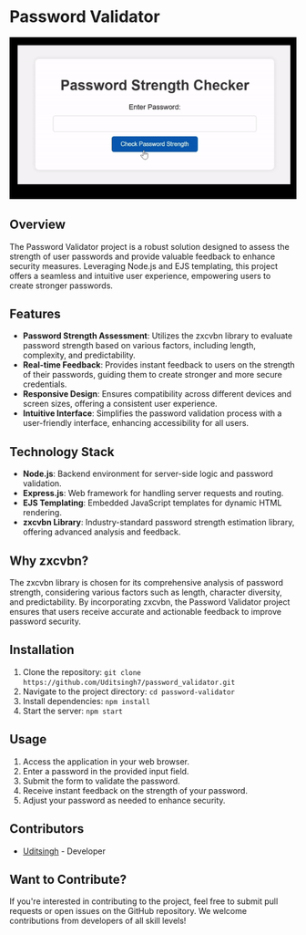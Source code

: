 # Password Validator
![Alt Text](https://github.com/Uditsingh7/password_validator/blob/main/public/assets/Untitledvideo-MadewithClipchamp1-ezgif.com-video-to-gif-converter.gif)
## Overview
The Password Validator project is a robust solution designed to assess the strength of user passwords and provide valuable feedback to enhance security measures. Leveraging Node.js and EJS templating, this project offers a seamless and intuitive user experience, empowering users to create stronger passwords.

## Features
- **Password Strength Assessment**: Utilizes the zxcvbn library to evaluate password strength based on various factors, including length, complexity, and predictability.
- **Real-time Feedback**: Provides instant feedback to users on the strength of their passwords, guiding them to create stronger and more secure credentials.
- **Responsive Design**: Ensures compatibility across different devices and screen sizes, offering a consistent user experience.
- **Intuitive Interface**: Simplifies the password validation process with a user-friendly interface, enhancing accessibility for all users.

## Technology Stack
- **Node.js**: Backend environment for server-side logic and password validation.
- **Express.js**: Web framework for handling server requests and routing.
- **EJS Templating**: Embedded JavaScript templates for dynamic HTML rendering.
- **zxcvbn Library**: Industry-standard password strength estimation library, offering advanced analysis and feedback.

## Why zxcvbn?
The zxcvbn library is chosen for its comprehensive analysis of password strength, considering various factors such as length, character diversity, and predictability. By incorporating zxcvbn, the Password Validator project ensures that users receive accurate and actionable feedback to improve password security.

## Installation
1. Clone the repository: `git clone https://github.com/Uditsingh7/password_validator.git`
2. Navigate to the project directory: `cd password-validator`
3. Install dependencies: `npm install`
4. Start the server: `npm start`

## Usage
1. Access the application in your web browser.
2. Enter a password in the provided input field.
3. Submit the form to validate the password.
4. Receive instant feedback on the strength of your password.
5. Adjust your password as needed to enhance security.

## Contributors
- [Uditsingh](https://github.com/Uditsingh7) - Developer

## Want to Contribute?
If you're interested in contributing to the project, feel free to submit pull requests or open issues on the GitHub repository. We welcome contributions from developers of all skill levels!

